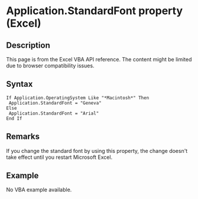 # Application.StandardFont property (Excel)

## Description
This page is from the Excel VBA API reference. The content might be limited due to browser compatibility issues.

## Syntax
```vba
If Application.OperatingSystem Like "*Macintosh*" Then 
 Application.StandardFont = "Geneva" 
Else 
 Application.StandardFont = "Arial" 
End If
```

## Remarks
If you change the standard font by using this property, the change doesn't take effect until you restart Microsoft Excel.

## Example
No VBA example available.
